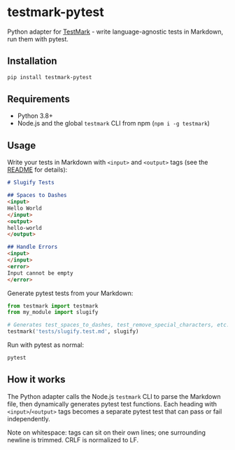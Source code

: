 # testmark-pytest

Python adapter for [TestMark](https://github.com/holdenmatt/testmark) - write language-agnostic tests in Markdown, run them with pytest.

## Installation

```bash
pip install testmark-pytest
```

## Requirements

- Python 3.8+
- Node.js and the global `testmark` CLI from npm (`npm i -g testmark`)

## Usage

Write your tests in Markdown with `<input>` and `<output>` tags (see the [README](https://github.com/holdenmatt/testmark) for details):

```markdown
# Slugify Tests

## Spaces to Dashes
<input>
Hello World
</input>
<output>
hello-world
</output>

## Handle Errors
<input>
</input>
<error>
Input cannot be empty
</error>
```

Generate pytest tests from your Markdown:

```python
from testmark import testmark
from my_module import slugify

# Generates test_spaces_to_dashes, test_remove_special_characters, etc.
testmark('tests/slugify.test.md', slugify)
```

Run with pytest as normal:

```bash
pytest
```

## How it works

The Python adapter calls the Node.js `testmark` CLI to parse the Markdown file, then dynamically generates pytest test functions. Each heading with `<input>`/`<output>` tags becomes a separate pytest test that can pass or fail independently.

Note on whitespace: tags can sit on their own lines; one surrounding newline is trimmed. CRLF is normalized to LF.
